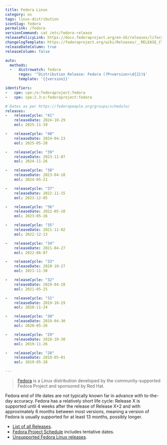 ```yaml
---
title: Fedora Linux
category: os
tags: linux-distribution
iconSlug: fedora
permalink: /fedora
versionCommand: cat /etc/fedora-release
releasePolicyLink: https://docs.fedoraproject.org/en-US/releases/lifecycle/
changelogTemplate: https://fedoraproject.org/wiki/Releases/__RELEASE_CYCLE__/ChangeSet?rd=Releases/__RELEASE_CYCLE__
releaseDateColumn: true
releaseColumn: false

auto:
  methods:
  -   distrowatch: fedora
      regex: '^Distribution Release: Fedora (?P<version>\d{2})$'
      template: '{{version}}'

identifiers:
-   cpe: cpe:/o:fedoraproject:fedora
-   cpe: cpe:2.3:o:fedoraproject:fedora

# Dates as per https://fedorapeople.org/groups/schedule/
releases:
-   releaseCycle: "41"
    releaseDate: 2024-10-29
    eol: 2025-11-19

-   releaseCycle: "40"
    releaseDate: 2024-04-23
    eol: 2025-05-28

-   releaseCycle: "39"
    releaseDate: 2023-11-07
    eol: 2024-11-26

-   releaseCycle: "38"
    releaseDate: 2023-04-18
    eol: 2024-05-21

-   releaseCycle: "37"
    releaseDate: 2022-11-15
    eol: 2023-12-05

-   releaseCycle: "36"
    releaseDate: 2022-05-10
    eol: 2023-05-16

-   releaseCycle: "35"
    releaseDate: 2021-11-02
    eol: 2022-12-13

-   releaseCycle: "34"
    releaseDate: 2021-04-27
    eol: 2022-06-07

-   releaseCycle: "33"
    releaseDate: 2020-10-27
    eol: 2021-11-30

-   releaseCycle: "32"
    releaseDate: 2020-04-28
    eol: 2021-05-25

-   releaseCycle: "31"
    releaseDate: 2019-10-29
    eol: 2020-11-24

-   releaseCycle: "30"
    releaseDate: 2019-04-30
    eol: 2020-05-26

-   releaseCycle: "29"
    releaseDate: 2018-10-30
    eol: 2019-11-26

-   releaseCycle: "28"
    releaseDate: 2018-05-01
    eol: 2019-05-28

---
```


> [Fedora](https://fedoraproject.org/) is a Linux distribution developed by the community-supported
> Fedora Project and sponsored by Red Hat.

Fedora end of life dates are not typically known far in advance with to-the-day accuracy. Fedora has
a relatively short life cycle: Release X is supported until 4 weeks after the release of
Release X+2 and with approximately 6 months between most versions, meaning a version of Fedora is
usually supported for at least 13 months, possibly longer.

* [List of all Releases](https://docs.fedoraproject.org/en-US/releases/).
* [Fedora Project Schedule](https://fedorapeople.org/groups/schedule/) includes tentative dates.
* [Unsupported Fedora Linux releases](https://docs.fedoraproject.org/en-US/releases/eol/).
